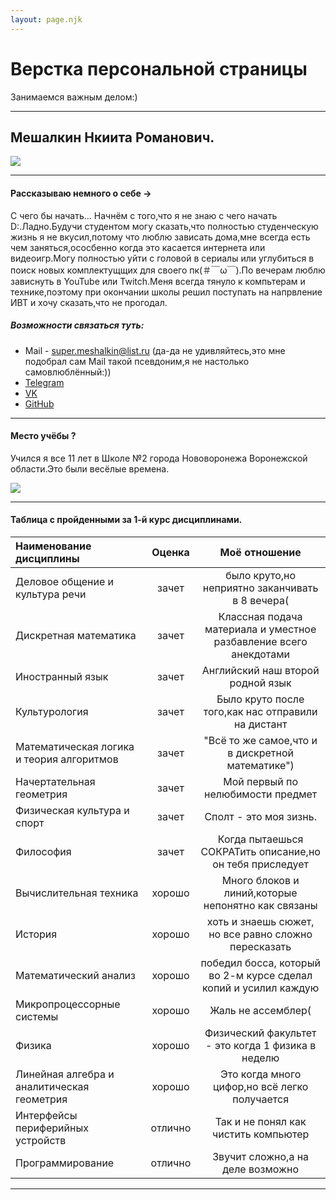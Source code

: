 ```yaml
---
layout: page.njk
---
```

# Верстка персональной страницы
Занимаемся важным делом:)

***

## Мешалкин Нкиита Романович.

![](https://sun9-4.userapi.com/impg/o3u_h7nVU6ayxuq4IZHEQ9iJNET5gYvcyjiH7Q/ghnMdwlCgmc.jpg?size=1440x1440&quality=95&sign=532f777cec40ad5b6b304e4e0c8b4060&type=album)

***

#### Рассказываю немного о себе ->
С чего бы начать... Начнём с того,что я не знаю с чего начать D:.Ладно.Будучи студентом могу сказать,что полностью студенческую жизнь я не вкусил,потому что люблю зависать дома,мне всегда есть чем заняться,ососбенно когда это касается интернета или видеоигр.Могу полностью уйти с головой в сериалы или углубиться в поиск новых комплектущщих для своего пк(＃￣ω￣).По вечерам люблю зависнуть в YouTube или Twitch.Меня всегда тянуло к компьтерам и технике,поэтому при окончании школы решил поступать на напрвление ИВТ и хочу сказать,что не прогодал.
##### Возможности связаться туть: 
- Mail - super.meshalkin@list.ru (да-да не удивляйтесь,это мне подобрал сам Mail такой псевдоним,я не настолько самовлюблённый:))
- [Telegram](https://t.me/Niikkitka)
- [VK](https://vk.com/diggiredcoredj "Нажимай")
- [GitHub](https://github.com/Diggired "Тут тоже интересно")


***

#### Место учёбы ?

Учился я все 11 лет в Школе №2 города Нововоронежа Воронежской области.Это были весёлые времена.

![](http://pavelurazov.ru/wp-content/uploads/2018/01/UvTyf9XppgY.jpg)

***

#### Таблица с пройденными за 1-й курс дисциплинами.

| Наименование дисциплины                    | Оценка  | Моё отношение                                                     |
|:------------------------------------------ |:-------:|:-----------------------------------------------------------------:|
| Деловое общение и культура речи            | зачет   | было круто,но неприятно заканчивать в 8 вечера(                   |
| Дискретная математика                      | зачет   | Классная подача материала и уместное разбавление всего анекдотами |
| Иностранный язык                           | зачет   | Английский наш второй родной язык                                 |
| Культурология                              | зачет   | Было круто после того,как нас отправили на дистант                |
| Математическая логика и теория алгоритмов  | зачет   | "Всё то же самое,что и в дискретной математике")                  |
| Начертательная геометрия                   | зачет   | Мой первый по нелюбимости предмет                                 |
| Физическая культура и спорт                | зачет   | Сполт - это моя зизнь.                                            |
| Философия                                  | зачет   | Когда пытаешься СОКРАТить описание,но он тебя приследует          |
| Вычислительная техника                     | хорошо  | Много блоков и линий,которые непонятно как связаны                |
| История                                    | хорошо  | хоть и знаешь сюжет, но все равно сложно пересказать              |
| Математический анализ                      | хорошо  | победил босса, который во 2-м курсе сделал копий и усилил каждую  |
| Микропроцессорные системы                  | хорошо  | Жаль не ассемблер(                                                |  
| Физика                                     | хорошо  | Физический факультет - это когда 1 физика в неделю                |
| Линейная алгебра и аналитическая геометрия | хорошо  | Это когда много цифор,но всё легко получается                     |
| Интерфейсы периферийных устройств          | отлично | Так и не понял как чистить компьютер                              |
| Программирование                           | отлично | Звучит сложно,а на деле возможно                                  |

***